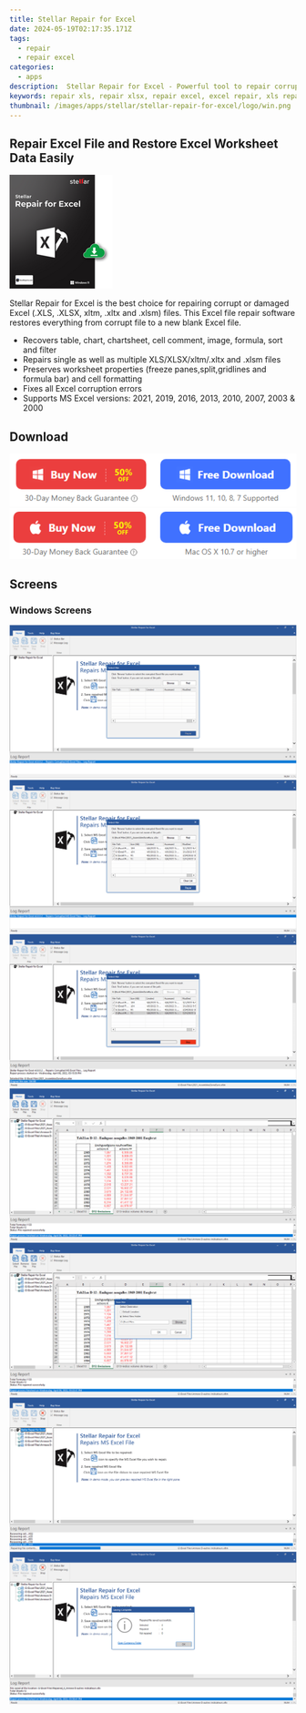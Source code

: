 ```yaml
---
title: Stellar Repair for Excel
date: 2024-05-19T02:17:35.171Z
tags: 
  - repair
  - repair excel
categories: 
  - apps
description:  Stellar Repair for Excel - Powerful tool to repair corrupt Excel files (.xls, .xlsx, .xltm, .xltx, and .xlsm) and recover all the data with 100% integrity. Recommended by MVPs and Certified Excel experts, The tool can repair corrupted workbooks of Excel 2024, 2023, 2021, 2019, 2016, and older versions. 
keywords: repair xls, repair xlsx, repair excel, excel repair, xls repair, xlsx repair, excel recovery, xls recovery, xlsx recovery, excel file repair, xls file repair, xlsx file repair, excel file recovery, xls file recovery, xlsx file recovery, excel repair tool, xls repair tool, xlsx repair tool, excel recovery tool, xls recovery tool, xlsx recovery tool, excel file repair tool, xls file repair tool, xlsx file repair tool, excel file recovery tool, xls file recovery tool, xlsx file recovery tool
thumbnail: /images/apps/stellar/stellar-repair-for-excel/logo/win.png
---
```


## Repair Excel File and Restore Excel Worksheet Data Easily

![logo](/images/apps/stellar/stellar-repair-for-excel/logo/win.png)

Stellar Repair for Excel is the best choice for repairing corrupt or damaged Excel (.XLS, .XLSX, xltm, .xltx and .xlsm) files. This Excel file repair software restores everything from corrupt file to a new blank Excel file.

- Recovers table, chart, chartsheet, cell comment, image, formula, sort and filter
- Repairs single as well as multiple XLS/XLSX/xltm/.xltx and .xlsm files
- Preserves worksheet properties (freeze panes,split,gridlines and formula bar) and cell formatting
- Fixes all Excel corruption errors
- Supports MS Excel versions: 2021, 2019, 2016, 2013, 2010, 2007, 2003 & 2000

## Download

[![Download](/images/common/buy-download-win.png)](https://secure.2checkout.com/order/cart.php?PRODS=4605232&QTY=1&AFFILIATE=108875)
[![Download](/images/common/buy-download-mac.png)](https://secure.2checkout.com/order/cart.php?PRODS=4605891&QTY=1&AFFILIATE=108875)

## Screens

### Windows Screens

![1.png](/images/apps/stellar/stellar-repair-for-excel/pages/win/1.png)
![2.png](/images/apps/stellar/stellar-repair-for-excel/pages/win/2.png)
![3.png](/images/apps/stellar/stellar-repair-for-excel/pages/win/3.png)
![4.png](/images/apps/stellar/stellar-repair-for-excel/pages/win/4.png)
![5.png](/images/apps/stellar/stellar-repair-for-excel/pages/win/5.png)
![6.png](/images/apps/stellar/stellar-repair-for-excel/pages/win/6.png)
![7.png](/images/apps/stellar/stellar-repair-for-excel/pages/win/7.png)


<ins class="adsbygoogle"
    style="display:block"
    data-ad-format="autorelaxed"
    data-ad-client="ca-pub-7571918770474297"
    data-ad-slot="1223367746"></ins>


